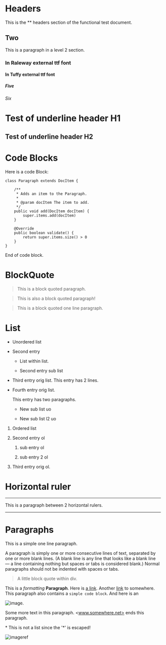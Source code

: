 <!--
    This is a comment!
-->
# Headers

This is the ** headers section of the functional test document.

## Two

This is a paragraph in a level 2 section.

### In Raleway external ttf font

#### In Tuffy external ttf font

##### Five

###### Six

Test of underline header H1
===========================

Test of underline header H2
---------------------------


# Code Blocks

Here is a code Block:

    class Paragraph extends DocItem {

        /**
         * Adds an item to the Paragraph.
         *
         * @param docItem The item to add.
         */
        public void add(DocItem docItem) {
            super.items.add(docItem)
        }

        @Override
        public boolean validate() {
            return super.items.size() > 0
        }
    }

End of code block.

# BlockQuote

> This is
> a block
> quoted paragraph.

> This is also
  a block quoted
  paragraph!

> This is a block quoted one line paragraph.

# List

* Unordered list

* Second entry

  * List within list.

  * Second entry sub list

* Third entry orig list.
  This entry has 2 lines.

* Fourth entry orig list.

  This entry has two paragraphs.

  * New sub list uo

  * New sub list l2 uo

1. Ordered list

2. Second entry ol

   1. sub entry ol

   2. sub entry 2 ol

3. Third entry orig ol.

# Horizontal ruler

---

This is a paragraph between 2 horizontal rulers.

---

# Paragraphs

This is a simple one line paragraph.

<div class="qaz">

A paragraph is simply one or more consecutive lines of text, separated by one or more blank lines.
(A blank line is any line that looks like a blank line — a line containing nothing but spaces or
tabs is considered blank.) Normal paragraphs should not be indented with spaces or tabs.

> A little block quote within div.

</div>

This is a _formatting_ __Paragraph__. Here is [a link](http://to.somewhere.net/). Another [link] to somewhere. This paragraph
also contains a `simple code block`. And here is an 

![image](https://raw.githubusercontent.com/dcurtis/markdown-mark/master/png/32x20-solid.png).

Some more text in this paragraph. <www.somewhere.net> ends this paragraph.

\* This is not a list since the \'\*\' is escaped!

![imageref]

[link]: http://to.somewhere.net/ "This links to somewhere on the net"

[imageref]: https://raw.githubusercontent.com/dcurtis/markdown-mark/master/png/32x20-solid.png


